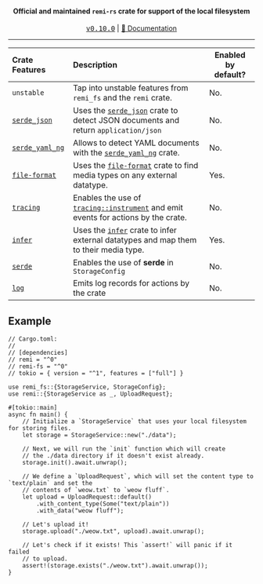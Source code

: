 <div align="center">
    <h4>Official and maintained <code>remi-rs</code> crate for support of the local filesystem</h4>
    <kbd><a href="https://github.com/Noelware/remi-rs/releases/0.10.0">v0.10.0</a></kbd> | <a href="https://docs.rs/remi">📜 Documentation</a>
    <hr />
</div>

| Crate Features    | Description                                                                            | Enabled by default?  |
| :---------------- | :------------------------------------------------------------------------------------- | -------------------- |
| `unstable`        | Tap into unstable features from `remi_fs` and the `remi` crate.                        | No.                  |
| [`serde_json`]    | Uses the [`serde_json`] crate to detect JSON documents and return `application/json`   | No.                  |
| [`serde_yaml_ng`] | Allows to detect YAML documents with the [`serde_yaml_ng`] crate.                      | No.                  |
| [`file-format`]   | Uses the [`file-format`] crate to find media types on any external datatype.           | Yes.                 |
| [`tracing`]       | Enables the use of [`tracing::instrument`] and emit events for actions by the crate.   | No.                  |
| [`infer`]         | Uses the [`infer`] crate to infer external datatypes and map them to their media type. | Yes.                 |
| [`serde`]         | Enables the use of **serde** in `StorageConfig`                                        | No.                  |
| [`log`]           | Emits log records for actions by the crate                                             | No.                  |

## Example
```rust,no_run
// Cargo.toml:
//
// [dependencies]
// remi = "^0"
// remi-fs = "^0"
// tokio = { version = "^1", features = ["full"] }

use remi_fs::{StorageService, StorageConfig};
use remi::{StorageService as _, UploadRequest};

#[tokio::main]
async fn main() {
    // Initialize a `StorageService` that uses your local filesystem for storing files.
    let storage = StorageService::new("./data");

    // Next, we will run the `init` function which will create
    // the ./data directory if it doesn't exist already.
    storage.init().await.unwrap();

    // We define a `UploadRequest`, which will set the content type to `text/plain` and set the
    // contents of `weow.txt` to `weow fluff`.
    let upload = UploadRequest::default()
        .with_content_type(Some("text/plain"))
        .with_data("weow fluff");

    // Let's upload it!
    storage.upload("./weow.txt", upload).await.unwrap();

    // Let's check if it exists! This `assert!` will panic if it failed
    // to upload.
    assert!(storage.exists("./weow.txt").await.unwrap());
}
```

[`tracing::instrument`]: https://docs.rs/tracing/*/tracing/attr.instrument.html
[`serde_yaml_ng`]: https://crates.io/crates/serde_yaml_ng
[`file-format`]: https://crates.io/crates/file-format
[`serde_json`]: https://crates.io/crates/serde_json
[`tracing`]: https://crates.io/crates/tracing
[`infer`]: https://crates.io/crates/infer
[`serde`]: https://serde.rs
[`log`]: https://crates.io/crates/log
